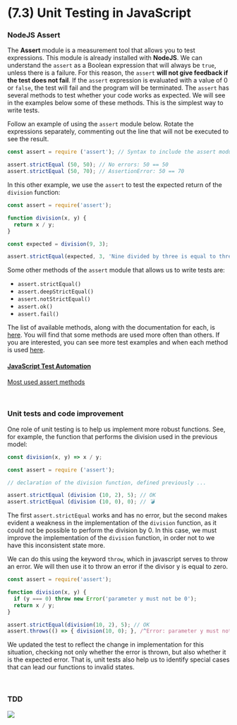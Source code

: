 # (7.3) Unit Testing in JavaScript

### NodeJS Assert

The **Assert** module is a measurement tool that allows you to test expressions. This module is already installed with **NodeJS**. We can understand the `assert` as a Boolean expression that will always be `true`, unless there is a failure. For this reason, the `assert` **will not give feedback if the test does not fail**. If the `assert` expression is evaluated with a value of 0 or `false`, the test will fail and the program will be terminated. The `assert` has several methods to test whether your code works as expected. We will see in the examples below some of these methods. This is the simplest way to write tests.


Follow an example of using the `assert` module below. Rotate the expressions separately, commenting out the line that will not be executed to see the result.

```js
const assert = require ('assert'); // Syntax to include the assert module

assert.strictEqual (50, 50); // No errors: 50 == 50
assert.strictEqual (50, 70); // AssertionError: 50 == 70
```


In this other example, we use the `assert` to test the expected return of the `division` function:
```js
const assert = require('assert');

function division(x, y) {
  return x / y;
}

const expected = division(9, 3);

assert.strictEqual(expected, 3, 'Nine divided by three is equal to three');
```


Some other methods of the `assert` module that allows us to write tests are:
- `assert.strictEqual()`
- `assert.deepStrictEqual()`
- `assert.notStrictEqual()`
- `assert.ok()`
- `assert.fail()`


The list of available methods, along with the documentation for each, is [here](https://nodejs.org/api/assert.html). You will find that some methods are used more often than others. If you are interested, you can see more test examples and when each method is used [here](https://nelsonic.gitbooks.io/node-js-by-example/content/core/assert/README.html).

#### [JavaScript Test Automation](https://github.com/atinfo/awesome-test-automation/blob/master/javascript-test-automation.md)

[Most used assert methods](https://www.w3schools.com/nodejs/ref_assert.asp)

<br>

### Unit tests and code improvement

One role of unit testing is to help us implement more robust functions. See, for example, the function that performs the division used in the previous model:

```js
const division(x, y) => x / y;
```


```js
const assert = require ('assert');

// declaration of the division function, defined previously ...

assert.strictEqual (division (10, 2), 5); // OK
assert.strictEqual (division (10, 0), 0); // 💣
```


The first `assert.strictEqual` works and has no error, but the second makes evident a weakness in the implementation of the `division` function, as it could not be possible to perform the division by 0. In this case, we must improve the implementation of the `division` function, in order not to we have this inconsistent state more.

We can do this using the keyword `throw`, which in javascript serves to throw an error. We will then use it to throw an error if the divisor y is equal to zero.

```js
const assert = require('assert');

function division(x, y) {
  if (y === 0) throw new Error('parameter y must not be 0');
  return x / y;
}

assert.strictEqual(division(10, 2), 5); // OK
assert.throws(() => { division(10, 0); }, /^Error: parameter y must not be 0$/); // OK
```


We updated the test to reflect the change in implementation for this situation, checking not only whether the error is thrown, but also whether it is the expected error. That is, unit tests also help us to identify special cases that can lead our functions to invalid states.

<br>

### TDD

<img src="https://miro.medium.com/max/700/1*XfV3ZwsQW6tVgFWEQG8V8g.png">